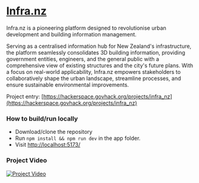 # [Infra.nz](https://www.infra.nz)
Infra.nz is a pioneering platform designed to revolutionise urban development and building information management. 

Serving as a centralised information hub for New Zealand's infrastructure, the platform seamlessly consolidates 3D building information, providing government entities, engineers, and the general public with a comprehensive view of existing structures and the city's future plans. With a focus on real-world applicability, Infra.nz empowers stakeholders to collaboratively shape the urban landscape, streamline processes, and ensure sustainable environmental improvements.

Project entry: [https://hackerspace.govhack.org/projects/infra_nz](https://hackerspace.govhack.org/projects/infra_nz)

### How to build/run locally
* Download/clone the repository
* Run `npm install && npm run dev` in the app folder.
* Visit [http://localhost:5173/](http://localhost:5173/)

### Project Video

[![Project Video](https://img.youtube.com/vi/N49oRLodn_c/0.jpg)](https://www.youtube.com/watch?v=N49oRLodn_c)
